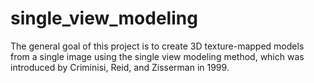 # single_view_modeling
The general goal of this project is to create 3D texture-mapped models from a single image using the single view modeling method, which was introduced by Criminisi, Reid, and Zisserman in 1999.
